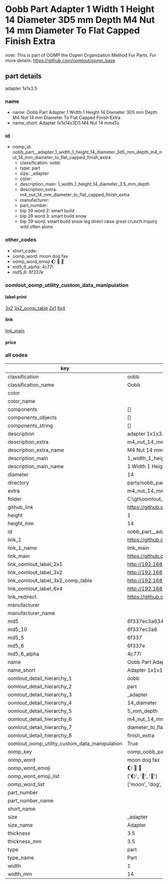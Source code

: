# Oobb Part  Adapter 1 Width 1 Height 14 Diameter 3D5 mm Depth M4 Nut 14 mm Diameter To Flat Capped Finish Extra  

note: This is part of OOMP the Oopen Organization Method For Parts. For more details: https://github.com/oomlout/oomp_base

##  part details
  



 adapter 1x1x3.5



### name
* name: Oobb Part  Adapter 1 Width 1 Height 14 Diameter 3D5 mm Depth M4 Nut 14 mm Diameter To Flat Capped Finish Extra
* name_short: Adapter 1x1x14x3D5 M4 Nut 14 mmxTo
### id
* oomp_id: oobb_part__adapter_1_width_1_height_14_diameter_3d5_mm_depth_m4_nut_14_mm_diameter_to_flat_capped_finish_extra
  * classification: oobb
  * type: part
  * size: _adapter
  * color: 
  * description_main: 1_width_1_height_14_diameter_3.5_mm_depth
  * description_extra: m4_nut_14_mm_diameter_to_flat_capped_finish_extra
  * manufacturer: 
  * part_number: 
  * bip 39 word 2: smart build
  * bip 39 word 3: smart build snow
  * bip 39 word: smart build snow leg direct raise great crunch inquiry wild often alone

### other_codes
* short_code: 
* oomp_word: moon dog fax
* oomp_word_emoji :moon: :dog: :fax:
* md5_6_alpha: 4c77i
* md5_6: 6f337e






### oomlout_oomp_utility_custom_data_manipulation
#### label print
[3x2](http://192.168.1.245:1112/?label=oomp%204c77i)
[3x2_oomp_table](http://192.168.1.108:1112/?label=oomp%204c77i)
[2x1](http://192.168.1.242:1112/?label=oomp%204c77i)
[6x4](http://192.168.1.55:1112/?label=oomp%204c77i)    

#### link

[link_main](https://github.com/oomlout/oomlout_oobb_version_4_generated_parts/tree/main/navigation_oomp/oobb/part/_adapter/1_width_1_height_14_diameter_3.5_mm_depth/m4_nut_14_mm_diameter_to_flat_capped_finish_extra/part)                              

#### price







### all codes 
| key | value |  
| --- | --- |  
| classification | oobb |  
| classification_name | Oobb |  
| color |  |  
| color_name |  |  
| components | [] |  
| components_objects | [] |  
| components_string | [] |  
| description |  adapter 1x1x3.5 |  
| description_extra | m4_nut_14_mm_diameter_to_flat_capped_finish_extra |  
| description_extra_name | M4 Nut 14 mm Diameter To Flat Capped Finish Extra |  
| description_main | 1_width_1_height_14_diameter_3.5_mm_depth |  
| description_main_name | 1 Width 1 Height 14 Diameter 3.5 mm Depth |  
| diameter | 14 |  
| directory | parts/oobb_part__adapter_1_width_1_height_14_diameter_3d5_mm_depth_m4_nut_14_mm_diameter_to_flat_capped_finish_extra |  
| extra | m4_nut_14_mm_diameter_to_flat_capped_finish |  
| folder | C:\gh\oomlout_oobb_version_4_generated_parts\parts\oobb_part__adapter_1_width_1_height_14_diameter_3d5_mm_depth_m4_nut_14_mm_diameter_to_flat_capped_finish_extra |  
| github_link | https://github.com/oomlout/oomlout_oomp_part_src/tree/main/parts/oobb_part__adapter_1_width_1_height_14_diameter_3d5_mm_depth_m4_nut_14_mm_diameter_to_flat_capped_finish_extra |  
| height | 1 |  
| height_mm | 14 |  
| id | oobb_part__adapter_1_width_1_height_14_diameter_3d5_mm_depth_m4_nut_14_mm_diameter_to_flat_capped_finish_extra |  
| link_1 | https://github.com/oomlout/oomlout_oobb_version_4_generated_parts/tree/main/navigation_oomp/oobb/part/_adapter/1_width_1_height_14_diameter_3.5_mm_depth/m4_nut_14_mm_diameter_to_flat_capped_finish_extra/part |  
| link_1_name | link_main |  
| link_main | https://github.com/oomlout/oomlout_oobb_version_4_generated_parts/tree/main/navigation_oomp/oobb/part/_adapter/1_width_1_height_14_diameter_3.5_mm_depth/m4_nut_14_mm_diameter_to_flat_capped_finish_extra/part |  
| link_oomlout_label_2x1 | http://192.168.1.242:1112/?label=oomp%204c77i |  
| link_oomlout_label_3x2 | http://192.168.1.245:1112/?label=oomp%204c77i |  
| link_oomlout_label_3x2_oomp_table | http://192.168.1.108:1112/?label=oomp%204c77i |  
| link_oomlout_label_6x4 | http://192.168.1.55:1112/?label=oomp%204c77i |  
| link_redirect | https://github.com/oomlout/oomlout_oobb_version_4_generated_parts/tree/main/parts/oobb__adapter_01_01_14_3d5_ex_m4_nut_14_mm_diameter_to_flat_capped_finish |  
| manufacturer |  |  
| manufacturer_name |  |  
| md5 | 6f337ec3a634ecc6c49f47f59b077664 |  
| md5_10 | 6f337ec3a6 |  
| md5_5 | 6f337 |  
| md5_6 | 6f337e |  
| md5_6_alpha | 4c77i |  
| name | Oobb Part  Adapter 1 Width 1 Height 14 Diameter 3D5 mm Depth M4 Nut 14 mm Diameter To Flat Capped Finish Extra |  
| name_short | Adapter 1x1x14x3D5 M4 Nut 14 mmxTo |  
| oomlout_detail_hierarchy_1 | oobb |  
| oomlout_detail_hierarchy_2 | part |  
| oomlout_detail_hierarchy_3 | _adapter |  
| oomlout_detail_hierarchy_4 | 14_diameter |  
| oomlout_detail_hierarchy_5 | 5_mm_depth |  
| oomlout_detail_hierarchy_6 | m4_nut_14_mm |  
| oomlout_detail_hierarchy_7 | diameter_to_flat_capped |  
| oomlout_detail_hierarchy_8 | finish_extra |  
| oomlout_oomp_utility_custom_data_manipulation | True |  
| oomp_key | oomp_oobb_part__adapter_1_width_1_height_14_diameter_3d5_mm_depth_m4_nut_14_mm_diameter_to_flat_capped_finish_extra |  
| oomp_word | moon dog fax |  
| oomp_word_emoji | :moon: :dog: :fax: |  
| oomp_word_emoji_list | [':moon:', ':dog:', ':fax:'] |  
| oomp_word_list | ['moon', 'dog', 'fax'] |  
| part_number |  |  
| part_number_name |  |  
| short_name |  |  
| size | _adapter |  
| size_name |  Adapter |  
| thickness | 3.5 |  
| thickness_mm | 3.5 |  
| type | part |  
| type_name | Part |  
| width | 1 |  
| width_mm | 14 |  
